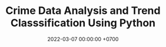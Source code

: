 ---
layout: post
title:  "Crime Data Analysis and Trend Classsification Using Python"
date:   2022-03-07 00:00:00 +0700
tags: project python data-analysis machine-learning
---